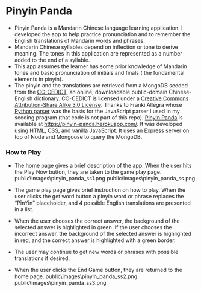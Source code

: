 # Pinyin Panda

- Pinyin Panda is a Mandarin Chinese language learning application. I developed the app to help practice pronunciation and to remember the English translations of Mandarin words and phrases.
- Mandarin Chinese syllables depend on inflection or tone to derive meaning. The tones in this application are represented as a number added to the end of a syllable.
- This app assumes the learner has some prior knowledge of Mandarin tones and basic pronunciation of initials and finals ( the fundamental elements in pinyin).
- The pinyin and the translations are retrieved from a MongoDB seeded from the [CC-CEDICT](https://cc-cedict.org/wiki/), an online, downloadable public-domain Chinese-English dictionary. CC-CEDICT is licensed under a [Creative Commons Attribution-Share Alike 3.0 License](https://creativecommons.org/licenses/by-sa/3.0/). Thanks to Franki Allegra whose [Python parser](https://github.com/rubber-duck-dragon/rubber-duck-dragon.github.io/blob/master/cc-cedict_parser/parser.py) was the basis for the JavaScript parser I used in my seeding program (that code is not part of this repo).
  [Pinyin Panda](https://pinyin-panda.herokuapp.com/) is available at https://pinyin-panda.herokuapp.com/. It was developed using HTML, CSS, and vanilla JavaScript. It uses an Express server on top of Node and Mongoose to query the MongoDB.

### How to Play

- The home page gives a brief description of the app. When the user hits the Play Now button, they are taken to the game play page.
  public\images\pinyin_panda_ss1.png
  public\images\pinyin_panda_ss.png

- The game play page gives brief instruction on how to play. When the user clicks the get word button a pinyin word or phrase replaces the “PīnYīn” placeholder, and 4 possible English translations are presented in a list.
- When the user chooses the correct answer, the background of the selected answer is highlighted in green. If the user chooses the incorrect answer, the background of the selected answer is highlighted in red, and the correct answer is highlighted with a green border.
- The user may continue to get new words or phrases with possible translations if desired.
- When the user clicks the End Game button, they are returned to the home page.
public\images\pinyin_panda_ss2.png
public\images\pinyin_panda_ss3.png
